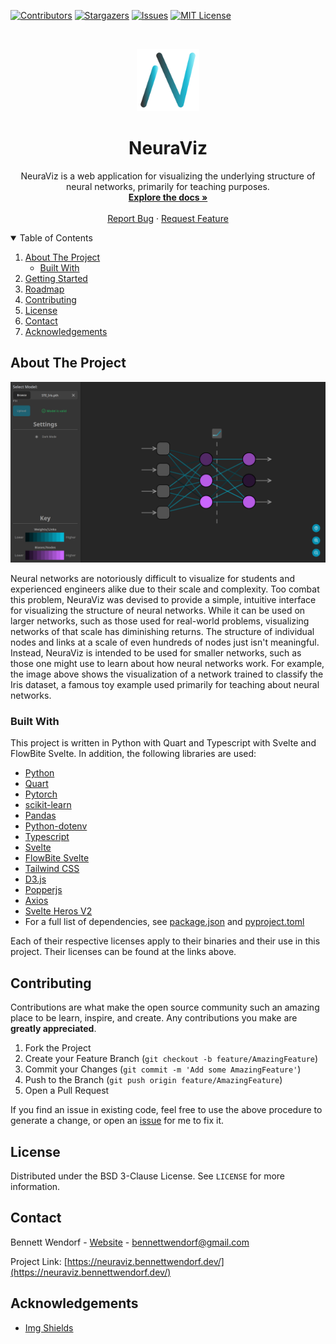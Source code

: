 <!--
*** This readme is inspired by the Best-README-Template available at https://github.com/othneildrew/Best-README-Template. Thanks to othneildrew for the inspiration!
-->


<!-- PROJECT SHIELDS -->
<!--
*** I'm using markdown "reference style" links for readability.
*** Reference links are enclosed in brackets [ ] instead of parentheses ( ).
*** See the bottom of this document for the declaration of the reference variables
*** for contributors-url, forks-url, etc. This is an optional, concise syntax you may use.
*** https://www.markdownguide.org/basic-syntax/#reference-style-links
-->
[![Contributors][contributors-shield]][contributors-url]
[![Stargazers][stars-shield]][stars-url]
[![Issues][issues-shield]][issues-url]
[![MIT License][license-shield]][license-url]
<!-- [![Forks][forks-shield]][forks-url] -->



<!-- PROJECT LOGO -->
<br />
<p align="center">
  <a href="https://github.com/bennett-wendorf/NeuraViz">
    <img src="res/logo_transparent_dark_256x256.png" alt="Logo" width="100" height="100">
  </a>

  <h1 align="center">NeuraViz</h3>

  <p align="center">
    NeuraViz is a web application for visualizing the underlying structure of neural networks, primarily for teaching purposes.
    <br />
    <a href="https://github.com/bennett-Wendorf/NeuraViz"><strong>Explore the docs »</strong></a>
    <br />
    <br />
    <a href="https://github.com/bennett-Wendorf/NeuraViz/issues">Report Bug</a>
    ·
    <a href="https://github.com/bennett-Wendorf/NeuraViz/issues">Request Feature</a>
  </p>
</p>



<!-- TABLE OF CONTENTS -->
<details open="open">
  <summary>Table of Contents</summary>
  <ol>
    <li>
      <a href="#about-the-project">About The Project</a>
      <ul>
        <li><a href="#built-with">Built With</a></li>
      </ul>
    </li>
    <li><a href="#getting-started">Getting Started</a></li>
    <li><a href="#roadmap">Roadmap</a></li>
    <li><a href="#contributing">Contributing</a></li>
    <li><a href="#license">License</a></li>
    <li><a href="#contact">Contact</a></li>
    <li><a href="#acknowledgements">Acknowledgements</a></li>
  </ol>
</details>



<!-- ABOUT THE PROJECT -->
## About The Project

<p align='center'><img src='res/v0.1.0-alpha.png'></p>

Neural networks are notoriously difficult to visualize for students and experienced engineers alike due to their scale and complexity. Too combat this problem, NeuraViz was devised to provide a simple, intuitive interface for visualizing the structure of neural networks. While it can be used on larger networks, such as those used for real-world problems, visualizing networks of that scale has diminishing returns. The structure of individual nodes and links at a scale of even hundreds of nodes just isn't meaningful. Instead, NeuraViz is intended to be used for smaller networks, such as those one might use to learn about how neural networks work. For example, the image above shows the visualization of a network trained to classify the Iris dataset, a famous toy example used primarily for teaching about neural networks.

### Built With

This project is written in Python with Quart and Typescript with Svelte and FlowBite Svelte. In addition, the following libraries are used:
* [Python](https://www.python.org/)
* [Quart](https://pgjones.gitlab.io/quart/)
* [Pytorch](https://pytorch.org/)
* [scikit-learn](https://scikit-learn.org/stable/)
* [Pandas](https://pandas.pydata.org/)
* [Python-dotenv](https://pypi.org/project/python-dotenv/)
* [Typescript](https://www.typescriptlang.org/)
* [Svelte](https://svelte.dev/)
* [FlowBite Svelte](https://flowbite-svelte.com/)
* [Tailwind CSS](https://tailwindcss.com/)
* [D3.js](https://d3js.org/)
* [Popperjs](https://popper.js.org/)
* [Axios](https://axios-http.com/)
* [Svelte Heros V2](https://github.com/shinokada/svelte-heros-v2)
* For a full list of dependencies, see [package.json](https://github.com/Bennett-Wendorf/NeuraViz/blob/main/src/frontend/package.json) and [pyproject.toml](https://github.com/Bennett-Wendorf/NeuraViz/blob/main/src/backend/pyproject.toml)

Each of their respective licenses apply to their binaries and their use in this project. Their licenses can be found at the links above.


<!-- CONTRIBUTING -->
## Contributing

Contributions are what make the open source community such an amazing place to be learn, inspire, and create. Any contributions you make are **greatly appreciated**.

1. Fork the Project
2. Create your Feature Branch (`git checkout -b feature/AmazingFeature`)
3. Commit your Changes (`git commit -m 'Add some AmazingFeature'`)
4. Push to the Branch (`git push origin feature/AmazingFeature`)
5. Open a Pull Request

If you find an issue in existing code, feel free to use the above procedure to generate a change, or open an [issue](https://github.com/Bennett-Wendorf/NeuraViz/issues) for me to fix it.


<!-- LICENSE -->
## License

Distributed under the BSD 3-Clause License. See `LICENSE` for more information.



<!-- CONTACT -->
## Contact

Bennett Wendorf - [Website](https://bennettwendorf.dev/) - bennettwendorf@gmail.com

Project Link: [https://neuraviz.bennettwendorf.dev/](https://neuraviz.bennettwendorf.dev/)



<!-- ACKNOWLEDGEMENTS -->
## Acknowledgements
* [Img Shields](https://shields.io)



<!-- MARKDOWN LINKS & IMAGES -->
<!-- https://www.markdownguide.org/basic-syntax/#reference-style-links -->
[contributors-shield]: https://img.shields.io/github/contributors/bennett-Wendorf/NeuraViz.svg?style=flat&color=informational
[contributors-url]: https://github.com/bennett-Wendorf/NeuraViz/graphs/contributors
[forks-shield]: https://img.shields.io/github/forks/bennett-Wendorf/NeuraViz.svg?style=flat
[forks-url]: https://github.com/bennett-Wendorf/NeuraViz/network/members
[stars-shield]: https://img.shields.io/github/stars/bennett-Wendorf/NeuraViz.svg?style=flat&color=yellow
[stars-url]: https://github.com/bennett-Wendorf/NeuraViz/stargazers
[issues-shield]: https://img.shields.io/github/issues/bennett-Wendorf/NeuraViz.svg?style=flat&color=red
[issues-url]: https://github.com/bennett-Wendorf/NeuraViz/issues
[license-shield]: https://img.shields.io/github/license/bennett-Wendorf/NeuraViz.svg?style=flat
[license-url]: https://github.com/bennett-Wendorf/NeuraViz/blob/main/LICENSE
